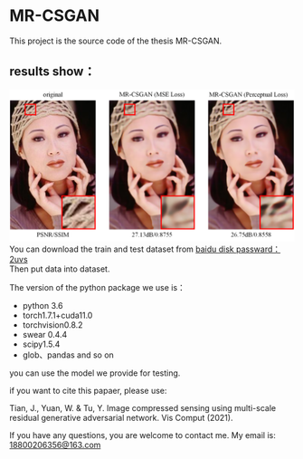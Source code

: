 # MR-CSGAN  
This project is the source code of the thesis MR-CSGAN. 
## results show：
![image](res_images/fig2.png)
You can download the train and test dataset from [baidu disk passward：2uvs](https://pan.baidu.com/s/1ooh9He3cZX2xHwTjr6-1Vg)  
Then put data into dataset.

The version of the python package we use is：  
- python 3.6  
- torch1.7.1+cuda11.0  
- torchvision0.8.2  
- swear 0.4.4  
- scipy1.5.4  
- glob、pandas and so on  

you can use the model we provide for testing.   

if you want to cite this papaer, please use:

Tian, J., Yuan, W. & Tu, Y. Image compressed sensing using multi-scale residual generative adversarial network. Vis Comput (2021).

If you have any questions, you are welcome to contact me. My email is: 18800206356@163.com  
 
